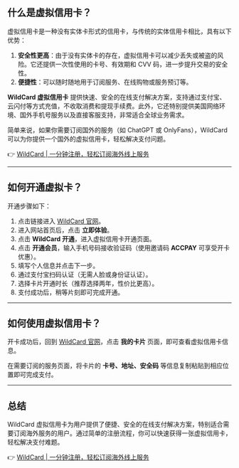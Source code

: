 ## 什么是虚拟信用卡？

虚拟信用卡是一种没有实体卡形式的信用卡，与传统的实体信用卡相比，具有以下优势：

1. **安全性更高**：由于没有实体卡的存在，虚拟信用卡可以减少丢失或被盗的风险。它还提供一次性使用的卡号、有效期和 CVV 码，进一步提升交易的安全性。
2. **便捷性**：可以随时随地用于订阅服务、在线购物或服务预订等。

**WildCard 虚拟信用卡** 提供快速、安全的在线支付解决方案，支持通过支付宝、云闪付等方式充值，不收取消费和提现手续费。此外，它还特别提供美国网络环境、国外手机号服务以及直接客服支持，非常适合全球业务需求。

简单来说，如果你需要订阅国外的服务（如 ChatGPT 或 OnlyFans），WildCard 可以为你提供一个国外的虚拟信用卡，轻松解决支付问题。

👉 [WildCard | 一分钟注册，轻松订阅海外线上服务](https://bit.ly/bewildcard)

---

## 如何开通虚拟卡？

开通步骤如下：

1. 点击链接进入 [WildCard 官网](https://bit.ly/bewildcard)。
2. 进入网站首页后，点击 **立即体验**。
3. 点击 **WildCard 开通**，进入虚拟信用卡开通页面。
4. 点击 **开通会员**，输入手机号码接收验证码（使用邀请码 **ACCPAY** 可享受开卡优惠）。
5. 填写个人信息并点击下一步。
6. 通过支付宝扫码认证（无需人脸或身份证认证）。
7. 选择卡片开通时长（推荐选择两年，性价比更高）。
8. 支付成功后，稍等片刻即可完成开通。

---

## 如何使用虚拟信用卡？

开卡成功后，回到 [WildCard 官网](https://bit.ly/bewildcard)，点击 **我的卡片** 页面，即可查看虚拟信用卡信息。

在需要订阅的服务页面，将卡片的 **卡号、地址、安全码** 等信息复制粘贴到相应位置即可完成支付。

---

## 总结

WildCard 虚拟信用卡为用户提供了便捷、安全的在线支付解决方案，特别适合需要订阅海外服务的用户。通过简单的注册流程，你可以快速获得一张虚拟信用卡，轻松解决支付难题。

👉 [WildCard | 一分钟注册，轻松订阅海外线上服务](https://bit.ly/bewildcard)